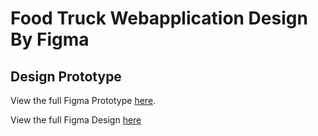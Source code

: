 # Food Truck Webapplication Design By Figma

## Design Prototype
View the full Figma Prototype [here](https://www.figma.com/proto/sOMaJrQ5L6uiWyoJHMCNJE/FoodT?node-id=17-1090&starting-point-node-id=17%3A1090).

View the full Figma Design [here](https://www.figma.com/design/sOMaJrQ5L6uiWyoJHMCNJE/FoodT?node-id=0-1&t=5ABJD49Ajf4ZXRwq-1)
